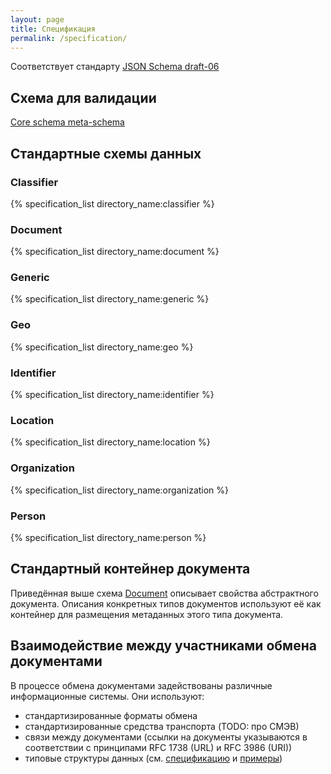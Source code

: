 ```yaml
---
layout: page
title: Спецификация
permalink: /specification/
---
```

Соответствует стандарту [JSON Schema draft-06](http://json-schema.org/)

Схема для валидации
-------------------------------
[Core schema meta-schema](/validation_schema.json)

Стандартные схемы данных
------------------------

### Classifier
{% specification_list directory_name:classifier %}

### Document
{% specification_list directory_name:document %}

### Generic
{% specification_list directory_name:generic %}

### Geo
{% specification_list directory_name:geo %}

### Identifier
{% specification_list directory_name:identifier %}

### Location
{% specification_list directory_name:location %}

### Organization
{% specification_list directory_name:organization %}

### Person
{% specification_list directory_name:person %}

Стандартный контейнер документа
-------------------------------
Приведённая выше схема [Document](/schemas/document/ru/document.json) описывает свойства абстрактного документа.
Описания конкретных типов документов используют её как контейнер для
размещения метаданных этого типа документа.

Взаимодействие между участниками обмена документами
---------------------------------------------------
В процессе обмена документами задействованы различные информационные системы.
Они используют:
 - стандартизированные форматы обмена
 - стандартизированные средства транспорта (TODO: про СМЭВ)
 - связи между документами (ссылки на документы указываются в соответствии с принципами RFC 1738 (URL) и RFC 3986 (URI))
 - типовые структуры данных (см. [спецификацию](/specification) и [примеры](/examples))
